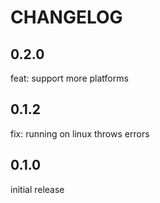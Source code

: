 # CHANGELOG

## 0.2.0
feat: support more platforms

## 0.1.2
fix: running on linux throws errors

## 0.1.0

initial release

